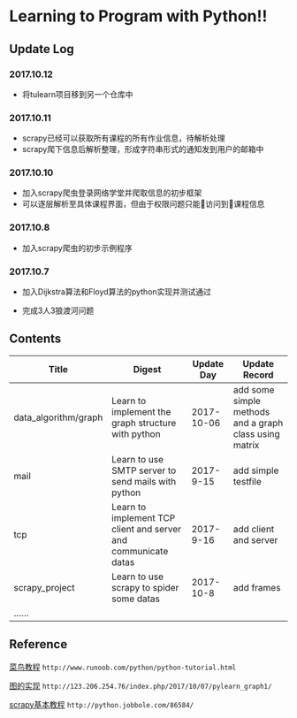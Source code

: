 # Learning to Program with Python!!

## Update Log

### 2017.10.12

* 将tulearn项目移到另一个仓库中

### 2017.10.11

* scrapy已经可以获取所有课程的所有作业信息，待解析处理
* scrapy爬下信息后解析整理，形成字符串形式的通知发到用户的邮箱中

### 2017.10.10

* 加入scrapy爬虫登录网络学堂并爬取信息的初步框架
* 可以逐层解析至具体课程界面，但由于权限问题只能访问到课程信息

### 2017.10.8

* 加入scrapy爬虫的初步示例程序

### 2017.10.7

* 加入Dijkstra算法和Floyd算法的python实现并测试通过

* 完成3人3狼渡河问题

## Contents

Title|Digest|Update Day|Update Record
|----|----|----|----|
data_algorithm/graph|Learn to implement the graph structure with python|2017-10-06|add some simple methods and a graph class using matrix
mail|Learn to use SMTP server to send mails with python|2017-9-15|add simple testfile
tcp|Learn to implement TCP client and server and communicate datas|2017-9-16|add client and server
scrapy_project|Learn to use scrapy to spider some datas|2017-10-8|add frames
……|


## Reference
[菜鸟教程](http://www.runoob.com/python/python-tutorial.html) `http://www.runoob.com/python/python-tutorial.html`

[图的实现](http://123.206.254.76/index.php/2017/10/07/pylearn_graph1/) `http://123.206.254.76/index.php/2017/10/07/pylearn_graph1/`

[scrapy基本教程](http://python.jobbole.com/86584/)
`http://python.jobbole.com/86584/`